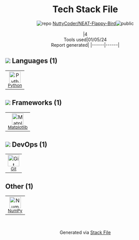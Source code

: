 <!--
&lt;--- Readme.md Snippet without images Start ---&gt;
## Tech Stack
NuttyCoder/NEAT-Flappy-Bird is built on the following main stack:

- [Python](https://www.python.org) – Languages
- [NumPy](http://www.numpy.org/) – Data Science Tools
- [Matplotlib](http://matplotlib.org) – Charting Libraries

Full tech stack [here](/techstack.md)

&lt;--- Readme.md Snippet without images End ---&gt;

&lt;--- Readme.md Snippet with images Start ---&gt;
## Tech Stack
NuttyCoder/NEAT-Flappy-Bird is built on the following main stack:

- <img width='25' height='25' src='https://img.stackshare.io/service/993/pUBY5pVj.png' alt='Python'/> [Python](https://www.python.org) – Languages
- <img width='25' height='25' src='https://img.stackshare.io/service/2179/default_332f874a2edb2686f578aa6389313efcea1eec41.png' alt='NumPy'/> [NumPy](http://www.numpy.org/) – Data Science Tools
- <img width='25' height='25' src='https://img.stackshare.io/service/2993/2DZC4KaA_400x400.jpg' alt='Matplotlib'/> [Matplotlib](http://matplotlib.org) – Charting Libraries

Full tech stack [here](/techstack.md)

&lt;--- Readme.md Snippet with images End ---&gt;
-->
<div align="center">

# Tech Stack File
![](https://img.stackshare.io/repo.svg "repo") [NuttyCoder/NEAT-Flappy-Bird](https://github.com/NuttyCoder/NEAT-Flappy-Bird)![](https://img.stackshare.io/public_badge.svg "public")
<br/><br/>
|4<br/>Tools used|01/05/24 <br/>Report generated|
|------|------|
</div>

## <img src='https://img.stackshare.io/languages.svg'/> Languages (1)
<table><tr>
  <td align='center'>
  <img width='36' height='36' src='https://img.stackshare.io/service/993/pUBY5pVj.png' alt='Python'>
  <br>
  <sub><a href="https://www.python.org">Python</a></sub>
  <br>
  <sub></sub>
</td>

</tr>
</table>

## <img src='https://img.stackshare.io/frameworks.svg'/> Frameworks (1)
<table><tr>
  <td align='center'>
  <img width='36' height='36' src='https://img.stackshare.io/service/2993/2DZC4KaA_400x400.jpg' alt='Matplotlib'>
  <br>
  <sub><a href="http://matplotlib.org">Matplotlib</a></sub>
  <br>
  <sub></sub>
</td>

</tr>
</table>

## <img src='https://img.stackshare.io/devops.svg'/> DevOps (1)
<table><tr>
  <td align='center'>
  <img width='36' height='36' src='https://img.stackshare.io/service/1046/git.png' alt='Git'>
  <br>
  <sub><a href="http://git-scm.com/">Git</a></sub>
  <br>
  <sub></sub>
</td>

</tr>
</table>

## Other (1)
<table><tr>
  <td align='center'>
  <img width='36' height='36' src='https://img.stackshare.io/service/2179/default_332f874a2edb2686f578aa6389313efcea1eec41.png' alt='NumPy'>
  <br>
  <sub><a href="http://www.numpy.org/">NumPy</a></sub>
  <br>
  <sub></sub>
</td>

</tr>
</table>

<br/>
<div align='center'>

Generated via [Stack File](https://github.com/marketplace/stack-file)
